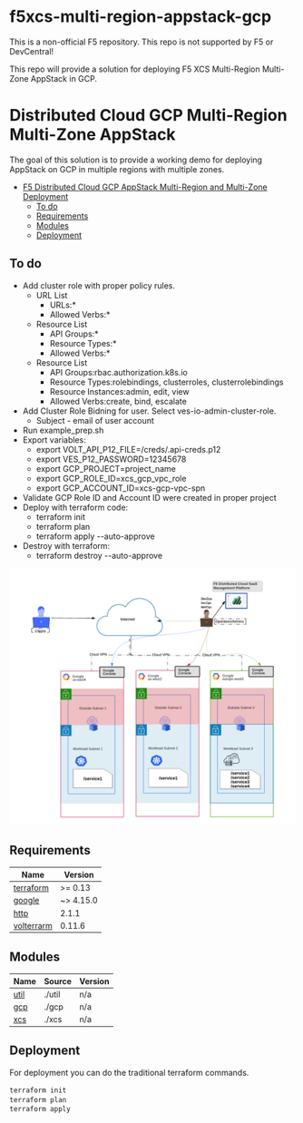 # f5xcs-multi-region-appstack-gcp

This is a non-official F5 repository.  This repo is not supported by F5 or DevCentral!

This repo will provide a solution for deploying F5 XCS Multi-Region Multi-Zone AppStack in GCP.

# Distributed Cloud GCP Multi-Region Multi-Zone AppStack

The goal of this solution is to provide a working demo for deploying AppStack on GCP in multiple regions with multiple zones.
<!--TOC-->

- [F5 Distributed Cloud GCP AppStack Multi-Region and Multi-Zone Deployment](#f5-distribued-cloud-gcp-appstack-multi-region-and-multi-zone-deployment)
  - [To do](#to-do)
  - [Requirements](#requirements)
  - [Modules](#modules)
  - [Deployment](#deployment)

<!--TOC-->

## To do

- Add cluster role with proper policy rules.
    - URL List
        - URLs:*
        - Allowed Verbs:*
    - Resource List
        - API Groups:*
        - Resource Types:*
        - Allowed Verbs:*
    - Resource List
        - API Groups:rbac.authorization.k8s.io
        - Resource Types:rolebindings, clusterroles, clusterrolebindings
        - Resource Instances:admin, edit, view
        - Allowed Verbs:create, bind, escalate
- Add Cluster Role Bidning for user.  Select ves-io-admin-cluster-role.
    - Subject - email of user account
- Run example_prep.sh
- Export variables:
    - export VOLT_API_P12_FILE=/creds/.api-creds.p12
    - export VES_P12_PASSWORD=12345678
    - export GCP_PROJECT=project_name
    - export GCP_ROLE_ID=xcs_gcp_vpc_role
    - export GCP_ACCOUNT_ID=xcs-gcp-vpc-spn
- Validate GCP Role ID and Account ID were created in proper project
- Deploy with terraform code:
    - terraform init
    - terraform plan
    - terraform apply --auto-approve
- Destroy with terraform:
    - terraform destroy --auto-approve

![Rough Diagram](/images/gcp-appstack.png)

<!-- BEGINNING OF PRE-COMMIT-TERRAFORM DOCS HOOK -->
## Requirements

| Name | Version |
|------|---------|
| <a name="requirement_terraform"></a> [terraform](#requirement\_terraform) | >= 0.13 |
| <a name="requirement_google"></a> [google](#requirement\_google) | ~> 4.15.0 |
| <a name="requirement_http"></a> [http](#requirement\_http) | 2.1.1 |
| <a name="requirement_volterrarm"></a> [volterrarm](#requirement\_volterrarm) | 0.11.6 |

## Modules

| Name | Source | Version |
|------|--------|---------|
| <a name="module_util"></a> [util](#module\_util) | ./util | n/a |
| <a name="module_gcp"></a> [gcp](#module\_gcp) | ./gcp | n/a |
| <a name="module_xcs"></a> [xcs](#module\_xcs) | ./xcs | n/a |

## Deployment

For deployment you can do the traditional terraform commands.

```bash
terraform init
terraform plan
terraform apply
```